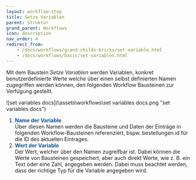 ```yaml
---
layout: workflow-step
title: Setze Variablen
parent: Struktur
grand_parent: Workflows
icon: description
nav_order: 4
redirect_from:
    - /docs/workflows/grand-childs-bricks/set-variable.html
    - /docs/workflows/basic/set-variables.html
---
```


Mit dem Baustein _Setze Variablen_ werden Variablen, konkret benutzerdefinierte Werte welche über einen selbst definierten Namen zugegriffen werden können, den folgenden Workflow Bausteinen zur Verfügung gestellt.

![set variables docs](\assets\workflows\set variables docs.png "set variables docs")

1. <span style="color:#0b5394">**Name der Variable**</span>  
   Über diesen Namen werden die Bausteine und Daten der Einträge in folgenden Workflow-Bausteinen referenziert, bspw. bestellungen.id für die ID des aktuellen Eintrages.
2. <span style="color:#0b5394">**Wert der Variable**</span>  
   Der Wert, welcher über den Namen zugreifbar ist. Dabei können die Werte von Bausteinen gespeichert, aber auch direkt Werte, wie z. B. ein Text oder eine Zahl, angegeben werden.
   Dabei muss beachtet werden, dass der richtige Typ für die Variable angegeben wird.
